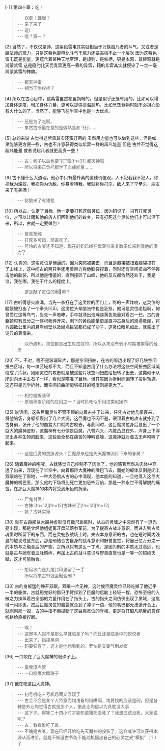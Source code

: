 
[-1] 第四十章：吃！
>--- 双更！雄起！<br>
>--- 来了来了<br>
>--- 造!<br>
>--- 哦？第一？<br>

[2] 当然了，不仅仅是帅，这紫色雷电其实就相当于万族超凡者的斗气，又或者是魔法师的魔力，只是这紫色雷电比斗气于魔力还要高档不止一个层次 因为这紫色雷电既是能量，更蕴含着某种天地至理，是规则，是权柄，更是本源，其根源就是鸿蒙紫雷 这是隐约比天罚青雷更高一筹的异雷，籍的紫雷其实就侵染了一丝一毫鸿蒙紫雷的神韵。
>--- 都天神雷<br>
>--- 相当于伪权柄？<br>

[4] 所以在古心目中，这紫雷虽然花里胡哨的，但是似乎还挺有用的，比如可以增加身体速度，增加身体力量，更可以提供高温高热，比如烹饪食物时就不必担心没有火什么的了，当然了，能够飞在半空中也是一大优点。
>--- 还是为了吃啊。<br>
>--- 果然古爷最在意的是做熟食和飞行……<br>

[5] 总的来说 古觉得这紫雷其实还蛮好用的 虽然用力量也可以做到这些，但是如果能够更方便一些，古也不介意获得类似紫雷一样的超凡能量 但是 古并不觉得这超凡能量 或者说超凡者就更高贵一些！
>--- 古；老子以后也要“打”雷[fn=31]
都天神雷<br>
>--- 所以将来正负吒都学了血族能量……<br>

[9] 古不懂什么大道理，他心中只有最朴素的道德价值观，人不犯我我不犯人，你视我为蝼蚁，我视你为仇敌，你暴虐待我，我就将你打杀，敌人来了举拳头，朋友来了有美酒！
>--- 豺狼来了有猎枪<br>

[10] 所以古，认定了目标，他一定要打死这個灵位，因为钧说了，只有打死灵位，才可以让籍和他的族人们回到他们的故乡，只有打死这个灵位他们才可以活下来，所以，古就一定要做到！
>--- 至真至纯<br>
>--- 打死多可惜，简直吃了。<br>
>--- 可怜的古爷还不知道，现在的钧已经在盘算引来复数圣位来刺激他的潜力了<br>

[12] 认真的，这名灵位是懵逼的，因为突然被袭击，而且是直接被扭着脑袋撞在了山峰上，这中间古的两只手还用着巨力将他脑袋捏着，同时还有空间扭曲不停轰击他的脑袋，所以他是懵逼的，直到撞碎了山峰，他的反应都依然还处于，我是谁，我在哪，我在干什么的程度上。
>--- 这是敲了灵位的爆🌰嘛？<br>

[17] 古听得怒火直涌，当先一拳打在了这灵位的面门上，嘭的一声炸响，这灵位的脑袋被打出了一个拳头凹印，这灵位头晕脑胀中也是狂怒，他可是灵位老祖啊，何曾受过这等鸟气，当先一声咆哮，手中就涌出浩瀚淡黄色能量对着古一扫，古的身躯顿时有五分之一体积粉碎开来，剩下的黄色能量更是直冲古身后的崩塌悬崖，将方圆数公里内的悬崖峭壁以及崩塌巨岩都扫成了沙子，这灵位眼见如此，就露出了诧异的表情来。
>--- 众所周知，灵位都是出生就成就的，所以从来没有弱小时期被欺辱的经历<br>

[20] 不，不对，哪不是玻璃碎片，那是空间扭曲，在古的周边出现了好几块空间扭曲区域，每一块区域都不大，而且不知道古用了什么办法将这些空间扭曲区域凝缩成了片状，刚刚灵位的攻击就是被这些片状空间扭曲给扭转了出去，这类似于从岸边向水中丢石子一样，看似是瞄准了目标，但其实因为折射而偏转了投射轨迹，这还只是光学折射，而空间扭曲所能够扭转的程度则是更大了。
>--- 相位偏折装甲<br>
>--- 原暗积累阶段的应用之一？当时负吒似乎用过类似操作<br>

[25] 说话间，这头巨魔灵位不管不顾的向着古扑了过来，任凭古对他几拳轰来，将他脑袋，身躯都轰出了几个大洞，这巨魔也不闪不避，硬顶着古的攻击就扑到了古身前，张开了他的血盆大口就向古咬去，与此同时，这巨魔灵位身后显出了一个巨大的魔神虚影，这魔神有七分像是巨魔，八臂六头，内脏凸显在外，浑身上下浮现出各种生物的脸来，这些脸全都在痛苦的呻吟哀嚎，这魔神就对着古无声咆哮了起来。
>--- 这是巨魔的血脉源头？巨魔原来也是先天魔神流传下来的眷属？<br>

[26] 随着魔神的咆哮，古就感觉自己控制不了肉体了，他的感官居然从肉体中穿透了出来，浮现在了半空中，向着那巨大魔神的嘴巴飞去，而她的躯体反倒是闭上双眼站在了原地，一种大恐惧从古的心中涌现，他本能的知道，一旦他落入这巨大魔神的嘴巴里，那么他的下场将比死亡更加恐怖万倍，那是一种永世不得解脱的痛苦，在那巨大魔神的体内将受到永恒的折磨。
>--- 尸鬼封尽！<br>
>--- 古妹 [fn=12][fn=12]古妹来了[fn=12][fn=12]<br>
>--- 她？古妹实锤<br>

[30] 就在古距那巨大魔神虚影仅有数尺距离时，从古的灵魂之中忽然有了一道光亮出现，那是曾经他姐姐离开盘部落参军前，为了提高古战斗意识，而进入到古灵魂里时所留下的东西，而在灵蛇族战场上时，失去本身意识的古，也在短时间内浅显的触发过这东西，那是刑结合古自身的战斗意识和野兽直觉，将自己亿万分之一的本质与之融合后的产物，之所以只有这么一丁点，是因为刑的本质太过高远，也就是古与她有着血脉羁绊，再加上古的战斗意识与野兽直觉也是一等一的超绝天赋，这才可能融合。
>--- 想起水门在九尾封印里留了一手<br>
>--- 所以将来古爷就会融合刑？<br>

[33] 古的身躯猛的睁开双眼，双眼一片无神，这时候巨魔灵位已经吃掉了他近乎一半的躯体，古就用完好的那只手臂探到了巨魔的后脑上轻轻一捏，恐怖至极的入微之力操纵着古全部的力量作用在了指头上，古的指头之间仿佛出现了黑域，这黑域一闪即逝，然后巨魔灵位的脑袋就歪到了脖子一边，他的嘴巴都无法张开合上，就刚刚那一捏，古的手指不但捏断了这巨魔灵位的脊椎，更是将其超凡能量的贯穿线路给直接捏断。
>--- 唉！<br>
>--- 这邢本人岂不是那么早就临圣了吗？而且还是临圣中的佼佼者<br>
>--- 出来了，指捏黑洞<br>
>--- 钧要狂喜了，这才是他想看到的。罗怕是又要气到发疯<br>

[36] 一口咬在了巨大魔神的眼珠子上。
>--- 夏侯淳点赞<br>
>--- 一口咬爆大眼珠子<br>

[37] 他在吃这巨大魔神。
>--- 初号机吃三号机场面又浮现了<br>
>--- 古会不会是某个人特意为均准备的陷阱啊，均要找的应该是刑，但是各种意外让均觉得古就是那个人，借此让均信以为真耽误大事<br>
>--- 这下子。得等二十四小时才能知道籍死没死了？我想应该没死，大家说呢？<br>
>--- 古：看看谁吃了谁。<br>
>--- 不愧是古爷，现在已经开始吃先天魔神的投影了。这样或许可以获得本源从而进阶。就是不知道古爷能不能趁机悟出自己的心灵之光“模拟”（？）了<br>
